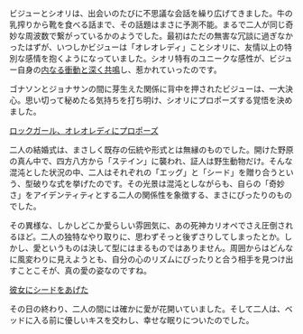 <!-- title: シードとエッグ -->
<!-- relationship: Marriage -->

ビジューとシオリは、出会いのたびに不思議な会話を繰り広げてきました。牛の乳搾りから靴を食べる話まで、その話題はまさに予測不能。まるで二人が同じ奇妙な周波数で繋がっているかのようでした。最初はただの無害な冗談に過ぎなかったはずが、いつしかビジューは「オレオレディ」ことシオリに、友情以上の特別な感情を抱くようになっていました。シオリ特有のユニークな感性が、ビジュー自身の[内なる衝動と深く共鳴](https://www.youtube.com/live/Y2LV1PUQ0S8?feature=shared&t=4011)し、惹かれていったのです。

ゴナソンとジョナサンの間に芽生えた関係に背中を押されたビジューは、一大決心。思い切って秘めたる気持ちを打ち明け、シオリにプロポーズする覚悟を決めました。

[ロックガール、オレオレディにプロポーズ](#embed:https://www.youtube.com/live/Y2LV1PUQ0S8?t=8385)

二人の結婚式は、まさしく既存の伝統や形式とは無縁のものでした。開けた野原の真ん中で、四方八方から「ステイン」に襲われ、証人は野生動物だけ。そんな混沌とした状況の中、二人はそれぞれの「エッグ」と「シード」を贈り合うという、型破りな式を挙げたのです。その光景は混沌としながらも、自らの「奇妙さ」をアイデンティティとする二人の関係性を象徴する、まさにぴったりのものでした。

その異様な、しかしどこか愛らしい雰囲気に、あの死神カリオペでさえ圧倒されるほど。二人の独特なやり取りに、思わずそっと後ずさりしてしまったとか。しかし、愛というものは決して型にはまるものではありません。周囲からはどんなに風変わりに見えようとも、自分の心のリズムにぴったりと合う相手を見つけ出すことこそが、真の愛の姿なのですね。

[彼女にシードをあげた](#embed:https://www.youtube.com/live/LTIq_0ykLVA?feature=shared&t=8760)

その日の終わり、二人の間には確かに愛が花開いていました。そして二人は、ベッドに入る前に優しいキスを交わし、幸せな眠りについたのでした。